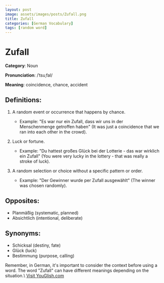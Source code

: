 ```yaml
---
layout: post
image: assets/images/posts/Zufall.png
title: Zufall
categories: [German Vocabulary]
tags: [random word]
---
```


# Zufall

**Category**: Noun

**Pronunciation**: /ˈtsuˌfal/

**Meaning**: coincidence, chance, accident

## Definitions:

1. A random event or occurrence that happens by chance.
   - Example: "Es war nur ein Zufall, dass wir uns in der Menschenmenge getroffen haben" (It was just a coincidence that we ran into each other in the crowd).

2. Luck or fortune.
   - Example: "Du hattest großes Glück bei der Lotterie - das war wirklich ein Zufall" (You were very lucky in the lottery - that was really a stroke of luck).

3. A random selection or choice without a specific pattern or order.
   - Example: "Der Gewinner wurde per Zufall ausgewählt" (The winner was chosen randomly).

## Opposites:

- Planmäßig (systematic, planned)
- Absichtlich (intentional, deliberate)

## Synonyms:

- Schicksal (destiny, fate)
- Glück (luck)
- Bestimmung (purpose, calling)

Remember, in German, it's important to consider the context before using a word. The word "Zufall" can have different meanings depending on the situation.\ <a id="yg-widget-0" class="youglish-widget" data-query="Zufall" data-lang="german" data-components="8412" data-auto-start="0" data-bkg-color="theme_light" data-title="How%20to%20pronounce%20Zufall%20in%20German"  rel="nofollow" href="https://youglish.com">Visit YouGlish.com</a><script async src="https://youglish.com/public/emb/widget.js" charset="utf-8"></script>